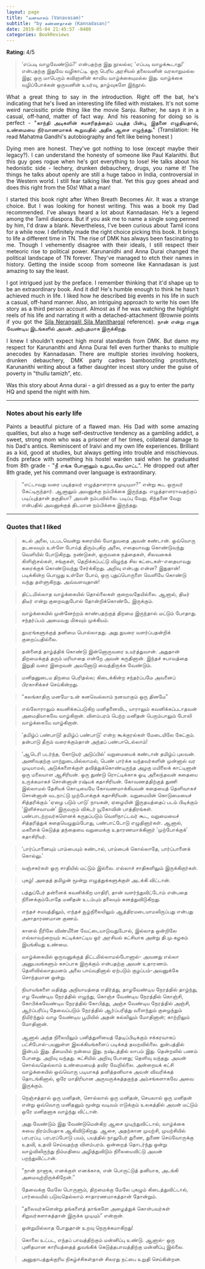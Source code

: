 ```yaml
---
layout: page
title: "வனவாசம் (Vanavasam)" 
subtitle: "by கண்ணதாசன் (Kannadasan)" 
date: 2019-05-04 21:45:57 -0400
categories: BookReviews
---
```


<p align="justify"> <b>Rating: </b> 4/5 </p>

<blockquote> ‘எப்படி வாழவேண்டும்?’ என்பதற்கு இது நூலல்ல; ‘எப்படி வாழக்கூடாது!’ என்பதற்கு இதுவே வழிகாட்டி.
ஒரு பெரிய அரசியல் தலைவனின் வரலாறுமல்ல இது; ஒரு மாபெரும் கவிஞனின் காவிய வாழ்க்கையுமல்ல இது. வாழ்க்கை வழிப்போக்கன் ஒருவனின் உயர்வு, தாழ்வுகளே இந்நூல். </blockquote>

<p align="justify"> What a great thing to say in the introduction. Right off the bat, he's indicating that he's lived an interesting life filled with mistakes. It's not some weird narcissitic pride thing like the movie Sanju. Rather, he says it in a casual, off-hand, matter of fact way. And his reasoning for doing so is perfect - "காந்தி அடிகளின் சுயசரிதத்தைப் படித்த பின்பு, இதனை எழுதியதால், உண்மையை நிர்வாணமாகக் கூறுவதில் அதிக ஆசை எழுந்தது." (Translation: He read Mahatma Gandhi's autobiography and felt like being honest )  </p>

<p align="justify"> Dying men are honest. They've got nothing to lose (except maybe their legacy?). I can understand the honesty of someone like Paul Kalanithi. But this guy goes rogue when he's got everything to lose! He talks about his hedonistic side - lechery, drunken debauchery, drugs, you name it! The things he talks about openly are still a huge taboo in India, controversial in the Western world. I still fear talking like that. Yet this guy goes ahead and does this right from the 50s! What a man!  </p>

<p align="justify"> I started this book right after When Breath Becomes Air. It was a strange choice. But I was looking for honest writing. This was a book my Dad recommended. I've always heard a lot about Kannadasan. He's a legend among the Tamil diaspora. But if you ask me to name a single song penned by him, I'd draw a blank. Nevertheless, I've been curious about Tamil icons for a while now. I definitely made the right choice picking this book. It brings to life a different time in TN. The rise of DMK has always been fascinating to me. Though I vehemently disagree with their ideals, I still respect their meteoric rise to political power. Karunanidhi and Anna Durai changed the political landscape of TN forever. They've managed to etch their names in history. Getting the inside scoop from someone like Kannadasan is just amazing to say the least.  </p>

<p align="justify"> I got intrigued just by the preface. I remember thinking that it'd shape up to be an extraordinary book. And it did! He's humble enough to think he hasn't achieved much in life. I liked how he described big events in his life in such a casual, off-hand manner. Also, an intriguing approach to write his own life story as a third person account. Almost as if he was watching the highlight reels of his life and narrating it with a detached-attachment (Brownie points if you got the <a href="https://en.wikipedia.org/wiki/Sila_Nerangalil_Sila_Manithargal">Sila Nerangalil Sila Manithargal</a> reference). நான் என்று எழுத வேண்டிய இடங்களில் அவன். அற்புதமாக இருக்கிறது.   </p>

<p align="justify"> I knew I shouldn't expect high moral standards from DMK. But damn my respect for Karunanithi and Anna Durai fell even further thanks to multiple anecodes by Kannadasan. There are multiple stories involving hookers, drunken debauchery, DMK party cadres bamboozling prostitutes, Karunanithi writing about a father daughter incest story under the guise of poverty in "thullu tamizh", etc. <p align="justify"> 

Was this story about Anna durai - a girl dressed as a guy to enter the party HQ and spend the night with him.

<!-- ----------------------------------------------------------------------------------------------------------------- -->
<hr class="major" />
<!-- ----------------------------------------------------------------------------------------------------------------- -->

<h3> Notes about his early life </h3>
   
<p align="justify"> Paints a beautiful picture of a flawed man. His Dad with some amazing qualities, but also a huge self-destructive tendency as a gambling addict, a sweet, strong mom who was a prisoner of her times, collateral damage to his Dad's antics. Reminiscent of Iraivi and my own life experiences. Brilliant as a kid, good at studies, but always getting into trouble and mischievous. Ends preface with something his hostel warden said when he graduated from 8th grade - "நீ எங்க போனாலும் உறுபடவே மாட்ட". He dropped out after 8th grade, yet his command over language is extraordinary. </p>

<blockquote> “எட்டாவது வரை படித்தவர் எழுத்தாளராக முடியுமா?” என்று கூட ஒருவர் கேட்டிருந்தார். ஆனாலும் அவனுக்கு நம்பிக்கை இருந்தது. எழுத்தாளராவதற்குப் படிப்புத்தான் தகுதியா? அவன் நம்பவில்லை. படிப்பு வேறு, சிந்தனை வேறு என்பதில் அவனுக்குத் திடமான நம்பிக்கை இருந்தது. </blockquote>

<p align="justify">  </p>

<!-- ----------------------------------------------------------------------------------------------------------------- -->
<hr class="major" />
<!-- ----------------------------------------------------------------------------------------------------------------- -->

<h3> Quotes that I liked </h3>

<blockquote> கடல் அலை, படபடவென்று கரையில் மோதுவதை அவன் கண்டான். ஒவ்வொரு தடவையும் உள்ளே போய்த் திரும்புகிற அலை, எதையாவது கொண்டுவந்து வெளியில் போடுகிறது. நண்டுகள், ஒருவகை நத்தைகள், சிலவகைக் கிளிஞ்சல்கள், சங்குகள், தெறிக்கப்பட்டு விழுந்த சில கட்டைகள்-எதையாவது கரைக்குக் கொண்டுவந்து சேர்க்கிறது. அறிவு என்பது என்ன? இதுதான்! படிக்கின்ற பொழுது உள்ளே போய், ஒரு புதுப்பொருளை வெளியே கொண்டு வந்து தள்ளுகிறது. அவ்வளவுதான்! </blockquote>

<p align="justify">  </p>


<blockquote> திட்டமில்லாத வாழ்க்கையில் தொல்லைகள் குறைவதேயில்லை. ஆனால், திடீர் திடீர் என்று குறைவதுபோல் தோன்றிக்கொண்டே இருக்கும். </blockquote>

<blockquote> வாழ்க்கையில் முன்னேற்றம் காண்பதற்குத் திறமை இருந்தால் மட்டும் போதாது. சந்தர்ப்பம் அமைவது மிகவும் முக்கியம். </blockquote>
  
<blockquote> துயரங்களுக்குத் தனிமை பொல்லாதது. அது துயரை வளர்ப்பதன்றிக் குறைப்பதில்லை. </blockquote>

<blockquote> தன்னைத் தாழ்த்திக் கொண்டு இன்னொருவரை உயர்த்துவான். அதுதான் திறமைக்குத் தரும் மரியாதை என்றே அவன் கருதினான். இந்தச் சுபாவத்தை இறுதி வரை இறைவன் அவனோடு வைத்திருக்க வேண்டும். </blockquote>
    
<blockquote> மனிதனுடைய திறமை பெரிதல்ல; கிடைக்கின்ற சந்தர்ப்பமே அவனைப் பிரகாசிக்கச் செய்கின்றது. </blockquote>

<blockquote> “கலங்காதிரு மனமே-உன் கனவெல்லாம் நனவாகும் ஒரு தினமே” </blockquote>

<blockquote> எல்லோராலும் கவனிக்கப்படுகிற மனிதனைவிட, யாராலும் கவனிக்கப்படாதவன் அமைதியாகவே வாழ்கிறான். விளம்பரம் பெற்ற மனிதன் பெரும்பாலும் போலி வாழ்க்கையே வாழ்கிறான். </blockquote>

<blockquote> ‘தமிழ்ப் பண்பாடு! தமிழ்ப் பண்பாடு’ என்ற கூக்குரல்கள் மேடையிலே கேட்கும். தன்பாடு தீரும் வரைக்கும்தான் அந்தப் பண்பாடெல்லாம்! </blockquote>

<blockquote> ‘ஆடெரி படர்ந்த, கோடுயர் அடுப்பில்’ வறுமையைக் கண்டான் தமிழ்ப் புலவன். அணிவதற்கு மாற்றுடையில்லாமல், பெண் பார்க்க வந்தவர்களின் முன்னால் வர முடியாமல், அடுக்களைக்குள் தவித்துக்கொண்டிருந்த அழகு மயிலைக் காட்டினான் ஒரு மலையாள ஆசிரியன். ஒரு துண்டு ரொட்டிக்காக ஓடி அலைந்தவன் கதையை உருக்கமாகச் சொன்னான் ரஷ்யக் கதாசிரியன். கோவணத்திற்குத் துணி இல்லாமல் தேசியக் கொடியையே கோவணமாக்கியவன் கதையைத் தெளிவாகச் சொன்னான் வடநாட்டு முற்போக்குக் கதாசிரியன். வறுமையின் கொடுமையைச் சித்தரிக்கும் ‘ஏழை படும் பாடு’ நாயகன், ஏழையின் இருதயத்தைப் படம் பிடிக்கும் ‘இளிச்சவாயன்’ இருவரும் விக்டர் யூகோவின் பாத்திரங்கள். பண்பாடற்றவர்களெனக் கருதப்படும் வெளிநாட்டவர் கூட, வறுமையைச் சித்தரித்துக் கதையெழுதும்போது, பண்பாட்டோடு எழுதினார்கள். ஆனால், மகளைக் கெடுத்த தந்தையை வறுமைக்கு உதாரணமாக்கினார் ‘முற்போக்குக்’ கதாசிரியர். </blockquote>


<blockquote> ‘பார்ப்பானையும் பாம்பையும் கண்டால், பாம்பைக் கொல்லாதே, பார்ப்பானைக் கொல்லு.’ </blockquote>

<blockquote> வஞ்சகர்கள் ஒரு சாதியில் மட்டும் இல்லை. எல்லாச் சாதிகளிலும் இருக்கிறார்கள். </blockquote>


<blockquote> புகழ்! அதைத் தமிழன் மூன்று எழுத்துக்களுக்குள் அடக்கி விட்டான். </blockquote>

<blockquote> பத்துப்பேர் தன்னைக் கவனிக்கிற மாதிரி, தான் வளர்ந்துவிட்டோம் என்பதை நினைக்கும்போதே மனிதன் உடம்பும் தலையும் கனத்துவிடுகிறது. </blockquote>

<blockquote> எந்தச் சமயத்திலும், எந்தச் சூழ்நிலையிலும் ஆத்திரமடையாமலிருப்பது என்பது அசாதாரணமான குணம். </blockquote>

<blockquote> கானல் நீரிலே விண்மீனை வேட்டையாடுவதுபோல், இல்லாத ஒன்றிலே எல்லாவற்றையும் சுட்டிக்காட்டிய ஓர் அரசியல் கட்சியாக அன்று தி.மு.கழகம் இயங்கியது உண்மை. </blockquote>

<blockquote> வாழ்க்கையில் ஒருவனுக்குத் திட்டமில்லாமல்போனால்- அவனது எல்லா அனுபவங்களும் கசப்பாக இருக்கும் என்பதற்கு அவன் உதாரணம். தெளிவில்லாதமனம் அலை பாய்வதினால் ஏற்படும் குழப்பம்-அவனுக்கே சொந்தமான ஒன்று. </blockquote>

<blockquote> நியாயங்களை மதித்து அநியாயத்தை எதிர்த்து, தாழவேண்டிய நேரத்தில் தாழ்ந்து, எழ வேண்டிய நேரத்தில் எழுந்து, கொஞ்ச வேண்டிய நேரத்தில் கொஞ்சி, கோபிக்கவேண்டிய நேரத்தில் கோபித்து, அஞ்ச வேண்டிய நேரத்தில் அஞ்சி, ஆர்ப்பரிப்பு தேவைப்படும் நேரத்தில் ஆர்ப்பரித்து வளைந்தும் குழைந்தும் நிமிர்ந்தும் வாழ வேண்டிய பூமியில் அதன் கல்லிலும் மோதினான்; காற்றிலும் மோதினான். 
<br> <br>
ஆனால் அந்த நிலையிலும் பனித்துளியைத் தேடிப்பிடிக்கும் சக்கரவாகப் பட்சிபோல்-பயனுள்ள இலக்கியங்களைப் படிக்கத் தவறவில்லை. துன்பத்தில் இன்பம் இது. தீமையில் நன்மை இது. நஷ்டத்தில் லாபம் இது. தென்றலில் பணம் போனது. அறிவு வந்தது. கட்சியில் அறிவு போனது; தெளிவு வந்தது. அவன் சொல்வதெல்லாம் உண்மையைத் தவிர வேறில்லை. அன்றையக் கட்சி வாழ்க்கையில் ஒவ்வொரு படியாகத் தனித்தனியாக அவன் விவரிக்கத் தொடங்கினால், ஒரே மாதிரியான அருவருக்கத்தகுந்த அம்சங்களாகவே அவை இருக்கும்.
</blockquote>


<blockquote> நெஞ்சத்தால் ஒரு மனிதன், சொல்லால் ஒரு மனிதன், செயலால் ஒரு மனிதன் என்று ஒவ்வொரு மனிதனும் மூன்று வடிவம் எடுக்கும் உலகத்தில் அவன் மட்டும் ஒரே மனிதனாக வாழ்ந்து விட்டான். </blockquote>

<blockquote> அது வேண்டும் இது வேண்டுமென்கிற ஆசை முடிந்துவிட்டால், வாழ்க்கை சுவை நிரம்பியதாக ஆகிவிடுகிறது. ஆசை, அதற்கான முயற்சி, முயற்சியில் பரபரப்பு. பரபரப்போடு பயம், பயத்தில் நாலுபேர் துணை, துணை செய்வோருக்கு உதவி, உதவி செய்வதற்கு விளம்பரம். ஒன்றைத் தொடர்ந்து ஒன்று வாழ்விலிருந்து நிம்மதியை அழித்துவிடும் நிலையைவிட்டு அவன் பறந்துவிட்டான். </blockquote>

<blockquote> “நான் நானாக, எனக்குள் எனக்காக, என் பொருட்டுத் தனியாக, அடங்கி அமைவுற்றிருக்கிறேன்.” </blockquote>

<blockquote> தேவைக்கு மேலே பொருளும், திறமைக்கு மேலே புகழும் கிடைத்துவிட்டால், பார்வையில் படுவதெல்லாம் சாதாரணமாகத்தான் தோன்றும். </blockquote>

<blockquote> “தலைவர்களென்று தங்களைத் தாங்களே அழைத்துக் கொள்பவர்கள் சிறுவர்களாகத்தான் இருக்க முடியும்” என்றான். </blockquote>

<blockquote> ஒன்றுமில்லாத போதுதான் உறவு நெருக்கமாகிறது! </blockquote>

<blockquote> கொலை உட்பட, எந்தப் பாவத்திற்கும் மன்னிப்பு உண்டு. ஆனால்- ஒரு புனிதமான காரியத்தைத் துவங்கிக் கெடுத்தபாவத்திற்கு மன்னிப்பு இல்லை. </blockquote>

<blockquote> அனுதாபத்துக்குரிய நிகழ்ச்சிகள்தான் சிலரது நட்பை உறுதி செய்கின்றன. </blockquote>








